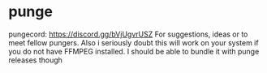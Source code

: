 # punge
pungecord: https://discord.gg/bVjUgvrUSZ
For suggestions, ideas or to meet fellow pungers. Also i seriously doubt this will work on your system if you do not have FFMPEG installed. I should be able to bundle it with punge releases though
